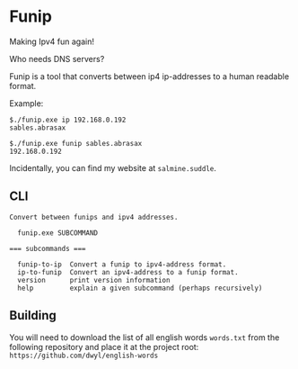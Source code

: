 # Funip
Making Ipv4 fun again! 

Who needs DNS servers? 

Funip is a tool that converts between ip4 ip-addresses to a human readable format.

Example:
```
$./funip.exe ip 192.168.0.192
sables.abrasax
```

```
$./funip.exe funip sables.abrasax
192.168.0.192
```

Incidentally, you can find my website at `salmine.suddle`.

## CLI
```
Convert between funips and ipv4 addresses.

  funip.exe SUBCOMMAND

=== subcommands ===

  funip-to-ip  Convert a funip to ipv4-address format.
  ip-to-funip  Convert an ipv4-address to a funip format.
  version      print version information
  help         explain a given subcommand (perhaps recursively)
```
## Building
You will need to download the list of all english words `words.txt` from the following repository and place it at the project root:
```https://github.com/dwyl/english-words```
